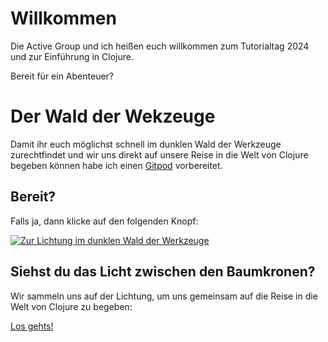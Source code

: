 # Willkommen

Die Active Group und ich heißen euch willkommen zum Tutorialtag 2024 und zur Einführung in Clojure.

Bereit für ein Abenteuer?

# Der Wald der Wekzeuge

Damit ihr euch möglichst schnell im dunklen Wald der Werkzeuge zurechtfindet und wir uns direkt auf unsere Reise in die Welt von Clojure begeben können habe ich einen [Gitpod](https://www.gitpod.io/) vorbereitet.

## Bereit?

Falls ja, dann klicke auf den folgenden Knopf:

[![Zur Lichtung im dunklen Wald der Werkzeuge](https://gitpod.io/button/open-in-gitpod.svg)](https://gitpod.io/#https://github.com/gitpod-io/template-clojure)

## Siehst du das Licht zwischen den Baumkronen?

Wir sammeln uns auf der Lichtung, um uns gemeinsam auf die Reise in die Welt von Clojure zu begeben:

[Los gehts!]()
